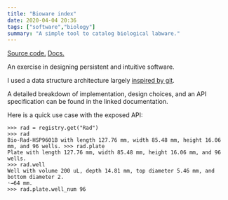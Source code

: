 ```yaml
---
title: "Bioware index"
date: 2020-04-04 20:36
tags: ["software","biology"]
summary: "A simple tool to catalog biological labware."
---
```


[Source code.](https://github.com/kennyworkman/labware-index)
[Docs.](/projects/static/labware_index.pdf)

An exercise in designing persistent and intuitive software.

I used a data structure architecture largely [inspired by
git](https://blog.jayway.com/2013/03/03/git-is-a-purely-functional-data-structure/).

A detailed breakdown of implementation, design choices, and an API specification
can be found in the linked documentation.

Here is a quick use case with the exposed API:

```
>>> rad = registry.get("Rad")
>>> rad
Bio-Rad-HSP9601B with length 127.76 mm, width 85.48 mm, height 16.06 mm, and 96 wells. >>> rad.plate
Plate with length 127.76 mm, width 85.48 mm, height 16.06 mm, and 96 wells.
>>> rad.well
Well with volume 200 uL, depth 14.81 mm, top diameter 5.46 mm, and bottom diameter 2.
˓→64 mm.
>>> rad.plate.well_num 96
```
